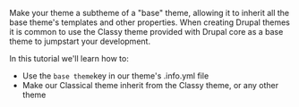 Make your theme a subtheme of a "base" theme, allowing it to inherit all the base theme's templates and other properties. When creating Drupal themes it is common to use the Classy theme provided with Drupal core as a base theme to jumpstart your development.

In this tutorial we'll learn how to:

* Use the `base theme`key in our theme's .info.yml file
* Make our Classical theme inherit from the Classy theme, or any other theme



